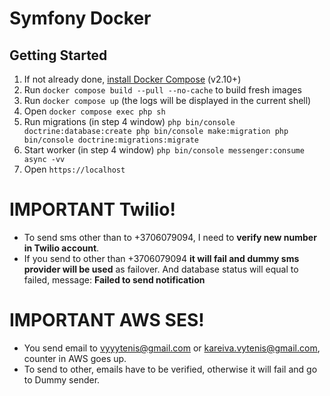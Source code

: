 # Symfony Docker
## Getting Started

1. If not already done, [install Docker Compose](https://docs.docker.com/compose/install/) (v2.10+)
2. Run `docker compose build --pull --no-cache` to build fresh images
3. Run `docker compose up` (the logs will be displayed in the current shell)
4. Open `docker compose exec php sh`
5. Run migrations (in step 4 window)
`php bin/console doctrine:database:create
 php bin/console make:migration
 php bin/console doctrine:migrations:migrate `
6. Start worker (in step 4 window) `php bin/console messenger:consume async -vv`
7. Open `https://localhost`

# IMPORTANT Twilio!
* To send sms other than to +3706079094, I need to **verify new number in Twilio account**.
* If you send to other than +3706079094 **it will fail and dummy sms provider will be used** as failover. And database status will equal to failed, message: **Failed to send notification**

# IMPORTANT AWS SES!
* You send email to vyyytenis@gmail.com or kareiva.vytenis@gmail.com, counter in AWS goes up.
* To send to other, emails have to be verified, otherwise it will fail and go to Dummy sender. 

